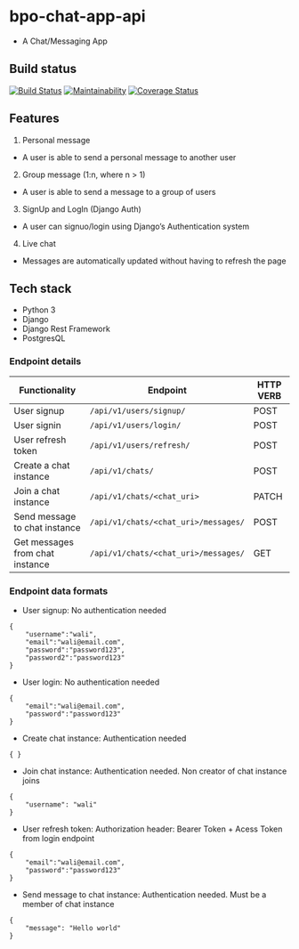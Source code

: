 # bpo-chat-app-api
- A Chat/Messaging App 

## Build status
[![Build Status](https://travis-ci.org/walimike/bpo-chat-api.svg?branch=develop)](https://travis-ci.org/walimike/bpo-chat-api)                    [![Maintainability](https://api.codeclimate.com/v1/badges/485ab8670a489a8b4bb4/maintainability)](https://codeclimate.com/github/walimike/bpo-chat-api/maintainability)                           [![Coverage Status](https://coveralls.io/repos/github/walimike/bpo-chat-api/badge.svg?branch=add-test-coverage)](https://coveralls.io/github/walimike/bpo-chat-api?branch=add-test-coverage)

## Features
1. Personal message
- A user is able to send a personal message to another user
2. Group message​ (1:n, where n > 1)
- A user is able to send a message to a group of users
3. SignUp and LogIn​ (Django Auth)
- A user can signuo/login using Django’s Authentication system
4. Live chat
- Messages are automatically updated without having to refresh the page

## Tech stack
- Python 3
- Django
- Django Rest Framework
- PostgresQL

### Endpoint details
| Functionality | Endpoint | HTTP VERB |
| --- | --- |--- | 
| User signup | `/api/v1/users/signup/` | POST |
| User signin |  `/api/v1/users/login/` | POST |
| User refresh token |  `/api/v1/users/refresh/` | POST |
| Create a chat instance |  `/api/v1/chats/` | POST |
| Join a chat instance |  `/api/v1/chats/<chat_uri>` | PATCH |
| Send message to chat instance |  `/api/v1/chats/<chat_uri>/messages/` | POST | 
| Get messages from chat instance |  `/api/v1/chats/<chat_uri>/messages/` | GET |
 
### Endpoint data formats

- User signup: No authentication needed
```
{
	"username":"wali",
	"email":"wali@email.com",
	"password":"password123",
	"password2":"password123"
}
```

- User login: No authentication needed
```
{
	"email":"wali@email.com",
	"password":"password123"
}
```

- Create chat instance: Authentication needed
```
{ }
```

- Join chat instance: Authentication needed. Non creator of chat instance joins
```
{
    "username": "wali"
}
```


- User refresh token:  Authorization header: Bearer Token + Acess Token from login endpoint
```
{
    "email":"wali@email.com",
    "password":"password123" 
}
```

- Send message to chat instance: Authentication needed. Must be a member of chat instance  
```
{
    "message": "Hello world"
}
```

